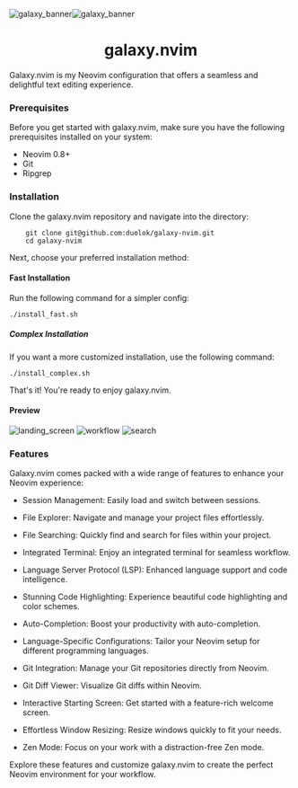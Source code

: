 ![galaxy_banner](https://github.com/duolok/galaxy-nvim/assets/42711489/0d89a716-65ba-48e5-bb45-be6a88cc82a6)![galaxy_banner](https://github.com/duolok/galaxy-nvim/assets/42711489/2a8de529-40cc-4690-8537-25ed2fc75c08)
<h1 align="center"> galaxy.nvim </h1>

Galaxy.nvim is my Neovim configuration that offers a seamless and delightful text editing experience.

### Prerequisites

Before you get started with galaxy.nvim, make sure you have the following prerequisites installed on your system:

- Neovim 0.8+
- Git
- Ripgrep

### Installation

Clone the galaxy.nvim repository and navigate into the directory:

```shell
    git clone git@github.com:duolok/galaxy-nvim.git
    cd galaxy-nvim
```

Next, choose your preferred installation method:

#### Fast Installation

Run the following command for a simpler config:

```shell
./install_fast.sh
```

##### Complex Installation

If you want a more customized installation, use the following command:

```shell
./install_complex.sh
```

That's it! You're ready to enjoy galaxy.nvim.


#### Preview
![landing_screen](https://github.com/duolok/galaxy-nvim/assets/42711489/f5ff453d-33ad-4103-b11d-e25cca3a1bdb)
![workflow](https://github.com/duolok/galaxy-nvim/assets/42711489/929e4fd7-1cfe-43f1-b00d-e8af1f65b9b3)
![search](https://github.com/duolok/galaxy-nvim/assets/42711489/8d0bf113-ea38-4c3e-a600-0852700cb266)


### Features

Galaxy.nvim comes packed with a wide range of features to enhance your Neovim experience:

- Session Management: Easily load and switch between sessions.

- File Explorer: Navigate and manage your project files effortlessly.
- File Searching: Quickly find and search for files within your project.
- Integrated Terminal: Enjoy an integrated terminal for seamless workflow.
- Language Server Protocol (LSP): Enhanced language support and code intelligence.
- Stunning Code Highlighting: Experience beautiful code highlighting and color schemes.
- Auto-Completion: Boost your productivity with auto-completion.
- Language-Specific Configurations: Tailor your Neovim setup for different programming languages.
- Git Integration: Manage your Git repositories directly from Neovim.
- Git Diff Viewer: Visualize Git diffs within Neovim.
- Interactive Starting Screen: Get started with a feature-rich welcome screen.
- Effortless Window Resizing: Resize windows quickly to fit your needs.
- Zen Mode: Focus on your work with a distraction-free Zen mode.

Explore these features and customize galaxy.nvim to create the perfect Neovim environment for your workflow.
